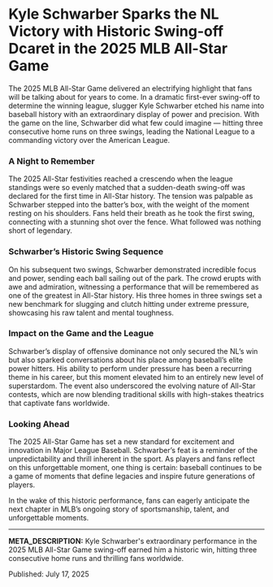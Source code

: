 # Kyle Schwarber Sparks the NL Victory with Historic Swing-off Dcaret in the 2025 MLB All-Star Game

The 2025 MLB All-Star Game delivered an electrifying highlight that fans will be talking about for years to come. In a dramatic first-ever swing-off to determine the winning league, slugger Kyle Schwarber etched his name into baseball history with an extraordinary display of power and precision. With the game on the line, Schwarber did what few could imagine — hitting three consecutive home runs on three swings, leading the National League to a commanding victory over the American League.

### A Night to Remember

The 2025 All-Star festivities reached a crescendo when the league standings were so evenly matched that a sudden-death swing-off was declared for the first time in All-Star history. The tension was palpable as Schwarber stepped into the batter’s box, with the weight of the moment resting on his shoulders. Fans held their breath as he took the first swing, connecting with a stunning shot over the fence. What followed was nothing short of legendary.

### Schwarber’s Historic Swing Sequence

On his subsequent two swings, Schwarber demonstrated incredible focus and power, sending each ball sailing out of the park. The crowd erupts with awe and admiration, witnessing a performance that will be remembered as one of the greatest in All-Star history. His three homes in three swings set a new benchmark for slugging and clutch hitting under extreme pressure, showcasing his raw talent and mental toughness.

### Impact on the Game and the League

Schwarber’s display of offensive dominance not only secured the NL’s win but also sparked conversations about his place among baseball’s elite power hitters. His ability to perform under pressure has been a recurring theme in his career, but this moment elevated him to an entirely new level of superstardom. The event also underscored the evolving nature of All-Star contests, which are now blending traditional skills with high-stakes theatrics that captivate fans worldwide.

### Looking Ahead

The 2025 All-Star Game has set a new standard for excitement and innovation in Major League Baseball. Schwarber’s feat is a reminder of the unpredictability and thrill inherent in the sport. As players and fans reflect on this unforgettable moment, one thing is certain: baseball continues to be a game of moments that define legacies and inspire future generations of players.

In the wake of this historic performance, fans can eagerly anticipate the next chapter in MLB’s ongoing story of sportsmanship, talent, and unforgettable moments.

---

**META_DESCRIPTION:** Kyle Schwarber's extraordinary performance in the 2025 MLB All-Star Game swing-off earned him a historic win, hitting three consecutive home runs and thrilling fans worldwide.

Published: July 17, 2025
